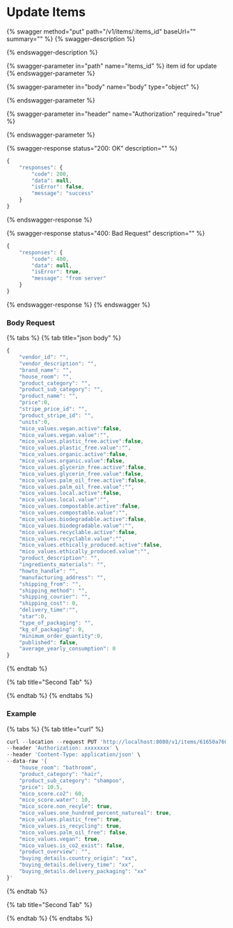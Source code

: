 # Update Items

{% swagger method="put" path="/v1/items/:items_id" baseUrl="" summary="" %}
{% swagger-description %}

{% endswagger-description %}

{% swagger-parameter in="path" name="items_id" %}
item id for update
{% endswagger-parameter %}

{% swagger-parameter in="body" name="body" type="object" %}

{% endswagger-parameter %}

{% swagger-parameter in="header" name="Authorization" required="true" %}

{% endswagger-parameter %}

{% swagger-response status="200: OK" description="" %}
```javascript
{
    "responses": {
        "code": 200,
        "data": null,
        "isError": false,
        "message": "success"
    }
}
```
{% endswagger-response %}

{% swagger-response status="400: Bad Request" description="" %}
```javascript
{
    "responses": {
        "code": 400,
        "data": null,
        "isError": true,
        "message": "from server"
    }
}
```
{% endswagger-response %}
{% endswagger %}

### Body Request

{% tabs %}
{% tab title="json body" %}
```javascript
{
    "vendor_id": "",
    "vendor_description": "",
    "brand_name": "",
    "house_room": "",
    "product_category": "",
    "product_sub_category": "",
    "product_name": "",
    "price":0,
    "stripe_price_id": "",
    "product_stripe_id": "",
    "units":0,
    "mico_values.vegan.active":false,
    "mico_values.vegan.value":"",
    "mico_values.plastic_free.active":false,
    "mico_values.plastic_free.value":"",
    "mico_values.organic.active":false,
    "mico_values.organic.value":false,
    "mico_values.glycerin_free.active":false,
    "mico_values.glycerin_free.value":false,
    "mico_values.palm_oil_free.active":false,
    "mico_values.palm_oil_free.value":"",
    "mico_values.local.active":false,
    "mico_values.local.value":"",
    "mico_values.compostable.active":false,
    "mico_values.compostable.value":"",
    "mico_values.biodegradable.active":false,
    "mico_values.biodegradable.value":"",
    "mico_values.recyclable.active":false,
    "mico_values.recyclable.value":"",
    "mico_values.ethically_produced.active":false,
    "mico_values.ethically_produced.value":"",
    "product_description": "",
    "ingredients_materials": "",
    "howto_handle": "",
    "manufacturing_address": "",
    "shipping_from": "",
    "shipping_method": "",
    "shipping_courier": "",
    "shipping_cost": 0,
    "delivery_time":"",
    "star":0,
    "type_of_packaging": "",
    "kg_of_packaging": 0,
    "minimum_order_quantity":0,
    "published": false,
    "average_yearly_consumption": 0
}
```
{% endtab %}

{% tab title="Second Tab" %}

{% endtab %}
{% endtabs %}

### Example

{% tabs %}
{% tab title="curl" %}
```javascript
curl --location --request PUT 'http://localhost:8080/v1/items/61650a7600e3fa3ad0176ca2' \
--header 'Authorization: xxxxxxxx' \
--header 'Content-Type: application/json' \
--data-raw '{
    "house_room": "bathroom",
    "product_category": "hair",
    "product_sub_category": "shampoo",
    "price": 10.5,
    "mico_score.co2": 60,
    "mico_score.water": 10,
    "mico_score.non_recyle": true,
    "mico_values.one_hundred_percent_natureal": true,
    "mico_values.plastic_free": true,
    "mico_values.is_recycling": true,
    "mico_values.palm_oil_free": false,
    "mico_values.vegan": true,
    "mico_values.is_co2_exist": false,
    "product_overview": "",
    "buying_details.country_origin": "xx",
    "buying_details.delivery_time": "xx",
    "buying_details.delivery_packaging": "xx"
}'
```
{% endtab %}

{% tab title="Second Tab" %}

{% endtab %}
{% endtabs %}
